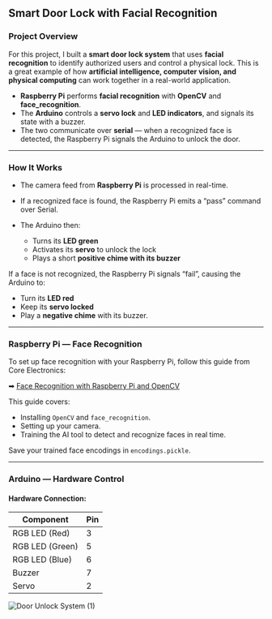 ## Smart Door Lock with Facial Recognition

###  Project Overview

For this project, I built a **smart door lock system** that uses **facial recognition** to identify authorized users and control a physical lock.
This is a great example of how **artificial intelligence, computer vision, and physical computing** can work together in a real-world application.

* **Raspberry Pi** performs **facial recognition** with **OpenCV** and **face_recognition**.
* The **Arduino** controls a **servo lock** and **LED indicators**, and signals its state with a buzzer.
* The two communicate over **serial** — when a recognized face is detected, the Raspberry Pi signals the Arduino to unlock the door.

---

### How It Works

* The camera feed from **Raspberry Pi** is processed in real-time.
* If a recognized face is found, the Raspberry Pi emits a “pass” command over Serial.
* The Arduino then:

  * Turns its **LED green**
  * Activates its **servo** to unlock the lock
  * Plays a short **positive chime with its buzzer**

If a face is not recognized, the Raspberry Pi signals “fail”, causing the Arduino to:

* Turn its **LED red**
* Keep its **servo locked**
* Play a **negative chime** with its buzzer.

---

###  Raspberry Pi — Face Recognition

To set up face recognition with your Raspberry Pi, follow this guide from Core Electronics:

➡ [Face Recognition with Raspberry Pi and OpenCV](https://core-electronics.com.au/guides/raspberry-pi/face-recognition-with-raspberry-pi-and-opencv/)

This guide covers:

* Installing `OpenCV` and `face_recognition`.
* Setting up your camera.
* Training the AI tool to detect and recognize faces in real time.

Save your trained face encodings in `encodings.pickle`.

---
 
###  Arduino — Hardware Control

####  Hardware Connection:

| Component | Pin |
|---------|---------|
| RGB LED (Red) |  3 |
| RGB LED (Green) |  5 |
| RGB LED (Blue) |  6 |
| Buzzer |  7 |
| Servo |  2 |


![Door Unlock System (1)](https://github.com/user-attachments/assets/9962f0a1-3c32-438b-98eb-cc07e8aa9bed)

